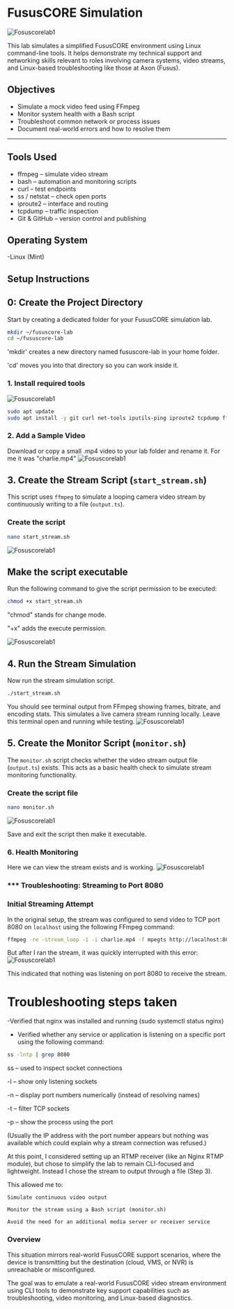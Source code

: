 # FususCORE Simulation
![Fosuscorelab1](https://github.com/mwtechwiz/Fusus-Core-Simulation/blob/main/lexipol.brightspotcdn.jpeg)

This lab simulates a simplified FususCORE environment using Linux command-line tools. It helps demonstrate my technical support and networking skills relevant to roles involving camera systems, video streams, and Linux-based troubleshooting like those at Axon (Fusus).

## Objectives

- Simulate a mock video feed using FFmpeg
- Monitor system health with a Bash script
- Troubleshoot common network or process issues
- Document real-world errors and how to resolve them

---

## Tools Used

- ffmpeg – simulate video stream
- bash – automation and monitoring scripts
- curl – test endpoints
- ss / netstat – check open ports
- iproute2 – interface and routing
- tcpdump – traffic inspection
- Git & GitHub – version control and publishing

## Operating System
-Linux (Mint)

## Setup Instructions

##  0: Create the Project Directory

Start by creating a dedicated folder for your FususCORE simulation lab.

```bash
mkdir ~/fususcore-lab
cd ~/fususcore-lab
```
'mkdir' creates a new directory named fususcore-lab in your home folder.

'cd' moves you into that directory so you can work inside it.

### 1. Install required tools 
![Fosuscorelab1](https://github.com/user-attachments/assets/6de0a411-1b55-42f9-afb0-8fe7d14e6d73)


```bash
sudo apt update
sudo apt install -y git curl net-tools iputils-ping iproute2 tcpdump ffmpeg nginx dos2unix
```
 ### 2. Add a Sample Video
 
Download or copy a small .mp4 video to your lab folder and rename it. For me it was "charlie.mp4"
![Fosuscorelab1](https://github.com/mwtechwiz/Fusus-Core-Simulation/blob/main/fususcorelab3.png)

## 3. Create the Stream Script (`start_stream.sh`)

This script uses `ffmpeg` to simulate a looping camera video stream by continuously writing to a file (`output.ts`).

### Create the script

```bash
nano start_stream.sh
```
![Fosuscorelab1](https://github.com/mwtechwiz/Fusus-Core-Simulation/blob/main/Fususcorelab5.png)

## Make the script executable

Run the following command to give the script permission to be executed:

```bash
chmod +x start_stream.sh
```
"chmod" stands for change mode.

"+x" adds the execute permission.

![Fosuscorelab1](https://github.com/mwtechwiz/Fusus-Core-Simulation/blob/main/Fususcorelab7.png)

## 4. Run the Stream Simulation

Now run the stream simulation script.

```bash
./start_stream.sh
```
You should see terminal output from FFmpeg showing frames, bitrate, and encoding stats. This simulates a live camera stream running locally.
Leave this terminal open and running while testing.
![Fosuscorelab1](https://github.com/mwtechwiz/Fusus-Core-Simulation/blob/main/Screenshot%20from%202025-05-13%2003-18-24.png)

## 5. Create the Monitor Script (`monitor.sh`)

The `monitor.sh` script checks whether the video stream output file (`output.ts`) exists. This acts as a basic health check to simulate stream monitoring functionality.

### Create the script file

```bash
nano monitor.sh
```
![Fosuscorelab1](https://github.com/mwtechwiz/Fusus-Core-Simulation/blob/main/fususcorelab12(monitor).png)

Save and exit the script then make it executable. 

### 6. Health Monitoring

Here we can view the stream exists and is working.
![Fosuscorelab1](https://github.com/mwtechwiz/Fusus-Core-Simulation/blob/main/fususcorelab13(streamexists).png)


### *** Troubleshooting: Streaming to Port 8080

### Initial Streaming Attempt

In the original setup, the stream was configured to send video to TCP port 8080 on `localhost` using the following FFmpeg command:

```bash
ffmpeg -re -stream_loop -1 -i charlie.mp4 -f mpegts http://localhost:8080/live
```
But after I ran the stream, it was quickly interrupted with this error:
![Fosuscorelab1](https://github.com/mwtechwiz/Fusus-Core-Simulation/blob/main/Fususcorelab8(port%20error).png)

This indicated that nothing was listening on port 8080 to receive the stream.

# Troubleshooting steps taken
-Verified that nginx was installed and running (sudo systemctl status nginx)
- Verified whether any service or application is listening on a specific port using the following command:

```bash
ss -lntp | grep 8080
```
ss – used to inspect socket connections

-l – show only listening sockets

-n – display port numbers numerically (instead of resolving names)

-t – filter TCP sockets

-p – show the process using the port

(Usually the IP address with the port number appears but nothing was available which could explain why a stream connection was refused.)

At this point, I considered setting up an RTMP receiver (like an Nginx RTMP module), but chose to simplify the lab to remain CLI-focused and lightweight. Instead I chose the stream to output through a file (Step 3).

This allowed me to:

    Simulate continuous video output

    Monitor the stream using a Bash script (monitor.sh)

    Avoid the need for an additional media server or receiver service

### Overview
This situation mirrors real-world FususCORE support scenarios, where the device is transmitting but the destination (cloud, VMS, or NVR) is unreachable or misconfigured.

The goal was to emulate a real-world FususCORE video stream environment using CLI tools to demonstrate key support capabilities such as troubleshooting, video monitoring, and Linux-based diagnostics.










